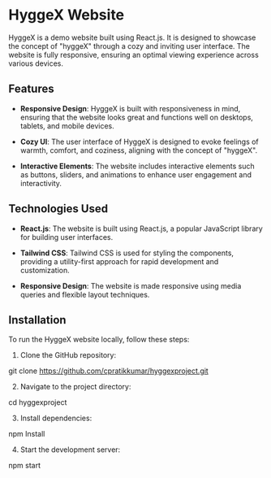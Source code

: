 
# HyggeX Website

HyggeX is a demo website built using React.js. It is designed to showcase the concept of "hyggeX" through a cozy and inviting user interface. The website is fully responsive, ensuring an optimal viewing experience across various devices.

## Features

- **Responsive Design**: HyggeX is built with responsiveness in mind, ensuring that the website looks great and functions well on desktops, tablets, and mobile devices.

- **Cozy UI**: The user interface of HyggeX is designed to evoke feelings of warmth, comfort, and coziness, aligning with the concept of "hyggeX".

- **Interactive Elements**: The website includes interactive elements such as buttons, sliders, and animations to enhance user engagement and interactivity.

## Technologies Used

- **React.js**: The website is built using React.js, a popular JavaScript library for building user interfaces.

- **Tailwind CSS**: Tailwind CSS is used for styling the components, providing a utility-first approach for rapid development and customization.

- **Responsive Design**: The website is made responsive using media queries and flexible layout techniques.

## Installation

To run the HyggeX website locally, follow these steps:

1. Clone the GitHub repository:

git clone https://github.com/cpratikkumar/hyggexproject.git


2. Navigate to the project directory:
 
 cd hyggexproject

 
3. Install dependencies:

npm Install

4. Start the development server:

npm start


